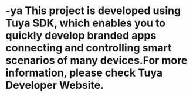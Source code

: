# -ya This project is developed using Tuya SDK, which enables you to quickly develop branded apps connecting and controlling smart scenarios of many devices.For more information, please check Tuya Developer Website.
